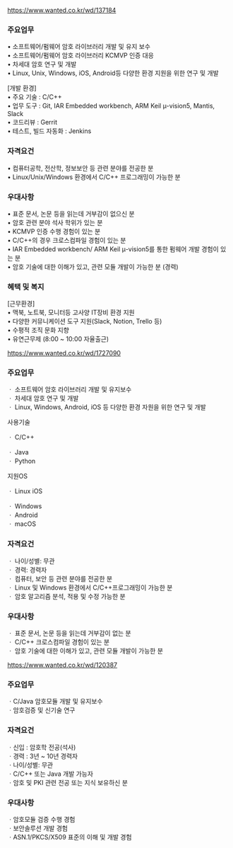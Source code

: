 
https://www.wanted.co.kr/wd/137184
### 주요업무

• 소프트웨어/펌웨어 암호 라이브러리 개발 및 유지 보수  
• 소프트웨어/펌웨어 암호 라이브러리 KCMVP 인증 대응  
• 차세대 암호 연구 및 개발  
• Linux, Unix, Windows, iOS, Android등 다양한 환경 지원을 위한 연구 및 개발  
  
[개발 환경]  
• 주요 기술 : C/C++  
• 업무 도구 : Git, IAR Embedded workbench, ARM Keil μ-vision5, Mantis, Slack  
• 코드리뷰 : Gerrit  
• 테스트, 빌드 자동화 : Jenkins

### 자격요건

• 컴퓨터공학, 전산학, 정보보안 등 관련 분야를 전공한 분  
• Linux/Unix/Windows 환경에서 C/C++ 프로그래밍이 가능한 분

### 우대사항

• 표준 문서, 논문 등을 읽는데 거부감이 없으신 분  
• 암호 관련 분야 석사 학위가 있는 분  
• KCMVP 인증 수행 경험이 있는 분  
• C/C++의 경우 크로스컴파일 경험이 있는 분  
• IAR Embedded workbench/ ARM Keil μ-vision5를 통한 펌웨어 개발 경험이 있는 분  
• 암호 기술에 대한 이해가 있고, 관련 모듈 개발이 가능한 분 (경력)

### 혜택 및 복지

[근무환경]  
• 맥북, 노트북, 모니터등 고사양 IT장비 환경 지원  
• 다양한 커뮤니케이션 도구 지원(Slack, Notion, Trello 등)  
• 수평적 조직 문화 지향  
• 유연근무제 (8:00 ~ 10:00 자율출근)


https://www.wanted.co.kr/wd/1727090

### 주요업무

ㆍ 소프트웨어 암호 라이브러리 개발 및 유지보수  
ㆍ 차세대 암호 연구 및 개발  
ㆍ Linux, Windows, Android, iOS 등 다양한 환경 자원을 위한 연구 및 개발  
  
  
사용기술  
  
ㆍ C/C++  
  
ㆍ Java  
ㆍ Python  
  
  
  
지원OS  
  
ㆍ Linux iOS  
  
ㆍ Windows  
ㆍ Android  
ㆍ macOS

### 자격요건

ㆍ 나이/성별: 무관  
ㆍ 경력: 경력자  
ㆍ 컴퓨터, 보안 등 관련 분야를 전공한 분  
ㆍ Linux 및 Windows 환경에서 C/C++프로그래밍이 가능한 분  
ㆍ 암호 알고리즘 분석, 적용 및 수정 가능한 분

### 우대사항

ㆍ 표준 문서, 논문 등을 읽는데 거부감이 없는 분  
ㆍ C/C++ 크로스컴파일 경험이 있는 분  
ㆍ 암호 기술에 대한 이해가 있고, 관련 모듈 개발이 가능한 분

https://www.wanted.co.kr/wd/120387

### 주요업무

ㆍC/Java 암호모듈 개발 및 유지보수  
ㆍ암호검증 및 신기술 연구

### 자격요건

ㆍ신입 : 암호학 전공(석사)  
ㆍ경력 : 3년 ~ 10년 경력자  
ㆍ나이/성별: 무관  
ㆍC/C++ 또는 Java 개발 가능자  
ㆍ암호 및 PKI 관련 전공 또는 지식 보유하신 분

### 우대사항

ㆍ암호모듈 검증 수행 경험  
ㆍ보안솔루션 개발 경험  
ㆍASN.1/PKCS/X509 표준의 이해 및 개발 경험
